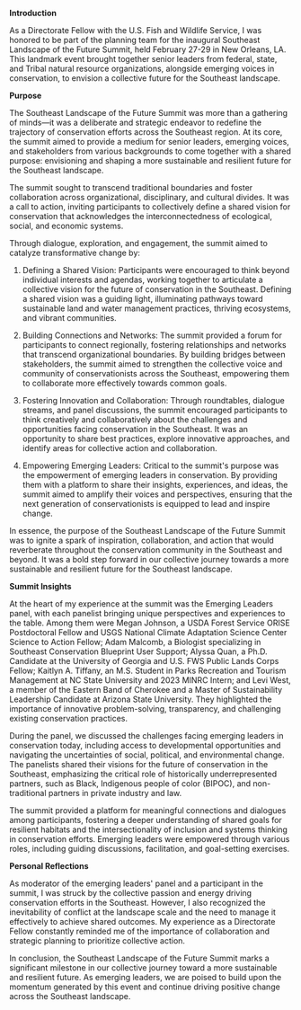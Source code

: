 **Introduction**  

As a Directorate Fellow with the U.S. Fish and Wildlife Service, I was honored to be part of the planning team for the inaugural Southeast Landscape of the Future Summit, held February 27-29 in New Orleans, LA. This landmark event brought together senior leaders from federal, state, and Tribal natural resource organizations, alongside emerging voices in conservation, to envision a collective future for the Southeast landscape.

**Purpose**  

The Southeast Landscape of the Future Summit was more than a gathering of minds—it was a deliberate and strategic endeavor to redefine the trajectory of conservation efforts across the Southeast region. At its core, the summit aimed to provide a medium for senior leaders, emerging voices, and stakeholders from various backgrounds to come together with a shared purpose: envisioning and shaping a more sustainable and resilient future for the Southeast landscape.

The summit sought to transcend traditional boundaries and foster collaboration across organizational, disciplinary, and cultural divides. It was a call to action, inviting participants to collectively define a shared vision for conservation that acknowledges the interconnectedness of ecological, social, and economic systems.

Through dialogue, exploration, and engagement, the summit aimed to catalyze transformative change by:

1. Defining a Shared Vision: Participants were encouraged to think beyond individual interests and agendas, working together to articulate a collective vision for the future of conservation in the Southeast. Defining a shared vision was a guiding light, illuminating pathways toward sustainable land and water management practices, thriving ecosystems, and vibrant communities.

2. Building Connections and Networks: The summit provided a forum for participants to connect regionally, fostering relationships and networks that transcend organizational boundaries. By building bridges between stakeholders, the summit aimed to strengthen the collective voice and community of conservationists across the Southeast, empowering them to collaborate more effectively towards common goals.

3. Fostering Innovation and Collaboration: Through roundtables, dialogue streams, and panel discussions, the summit encouraged participants to think creatively and collaboratively about the challenges and opportunities facing conservation in the Southeast. It was an opportunity to share best practices, explore innovative approaches, and identify areas for collective action and collaboration.

4. Empowering Emerging Leaders: Critical to the summit's purpose was the empowerment of emerging leaders in conservation. By providing them with a platform to share their insights, experiences, and ideas, the summit aimed to amplify their voices and perspectives, ensuring that the next generation of conservationists is equipped to lead and inspire change.

In essence, the purpose of the Southeast Landscape of the Future Summit was to ignite a spark of inspiration, collaboration, and action that would reverberate throughout the conservation community in the Southeast and beyond. It was a bold step forward in our collective journey towards a more sustainable and resilient future for the Southeast landscape.

**Summit Insights** 

At the heart of my experience at the summit was the Emerging Leaders panel, with each panelist bringing unique perspectives and experiences to the table. Among them were Megan Johnson, a USDA Forest Service ORISE Postdoctoral Fellow and USGS National Climate Adaptation Science Center Science to Action Fellow; Adam Malcomb, a Biologist specializing in Southeast Conservation Blueprint User Support; Alyssa Quan, a Ph.D. Candidate at the University of Georgia and U.S. FWS Public Lands Corps Fellow; Kaitlyn A. Tiffany, an M.S. Student in Parks Recreation and Tourism Management at NC State University and 2023 MINRC Intern; and Levi West, a member of the Eastern Band of Cherokee and a Master of Sustainability Leadership Candidate at Arizona State University. They highlighted the importance of innovative problem-solving, transparency, and challenging existing conservation practices.

During the panel, we discussed the challenges facing emerging leaders in conservation today, including access to developmental opportunities and navigating the uncertainties of social, political, and environmental change. The panelists shared their visions for the future of conservation in the Southeast, emphasizing the critical role of historically underrepresented partners, such as Black, Indigenous people of color (BIPOC), and non-traditional partners in private industry and law.

The summit provided a platform for meaningful connections and dialogues among participants, fostering a deeper understanding of shared goals for resilient habitats and the intersectionality of inclusion and systems thinking in conservation efforts. Emerging leaders were empowered through various roles, including guiding discussions, facilitation, and goal-setting exercises.

**Personal Reflections**  

As moderator of the emerging leaders' panel and a participant in the summit, I was struck by the collective passion and energy driving conservation efforts in the Southeast. However, I also recognized the inevitability of conflict at the landscape scale and the need to manage it effectively to achieve shared outcomes. My experience as a Directorate Fellow constantly reminded me of the importance of collaboration and strategic planning to prioritize collective action.

In conclusion, the Southeast Landscape of the Future Summit marks a significant milestone in our collective journey toward a more sustainable and resilient future. As emerging leaders, we are poised to build upon the momentum generated by this event and continue driving positive change across the Southeast landscape.


